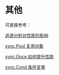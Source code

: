 # 其他

可直接参考：

[逃逸分析对性能的影响](https://geektutu.com/post/hpg-escape-analysis.html)

[sync.Pool 复用对象](https://geektutu.com/post/hpg-sync-pool.html)

[sync.Once 如何提升性能](https://geektutu.com/post/hpg-sync-once.html)

[sync.Cond 条件变量](https://geektutu.com/post/hpg-sync-cond.html)